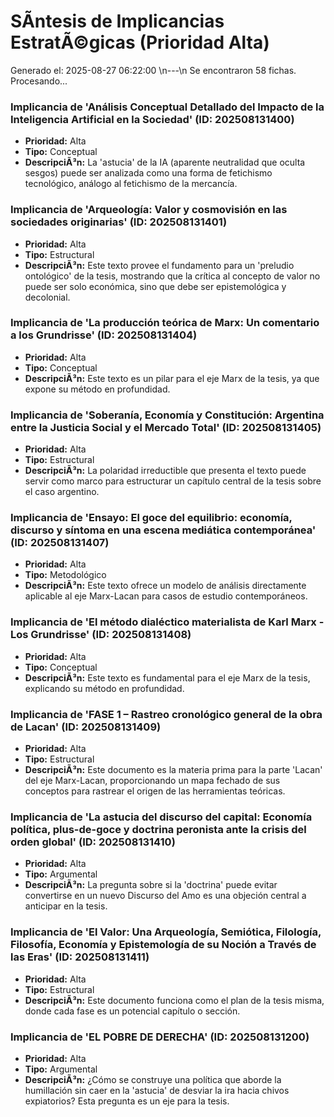 # SÃ­ntesis de Implicancias EstratÃ©gicas (Prioridad Alta)

Generado el: 2025-08-27 06:22:00
\n---\n
Se encontraron 58 fichas. Procesando...
### Implicancia de 'Análisis Conceptual Detallado del Impacto de la Inteligencia Artificial en la Sociedad' (ID: 202508131400)
- **Prioridad:** Alta
- **Tipo:** Conceptual
- **DescripciÃ³n:** La 'astucia' de la IA (aparente neutralidad que oculta sesgos) puede ser analizada como una forma de fetichismo tecnológico, análogo al fetichismo de la mercancía.

### Implicancia de 'Arqueología: Valor y cosmovisión en las sociedades originarias' (ID: 202508131401)
- **Prioridad:** Alta
- **Tipo:** Estructural
- **DescripciÃ³n:** Este texto provee el fundamento para un 'preludio ontológico' de la tesis, mostrando que la crítica al concepto de valor no puede ser solo económica, sino que debe ser epistemológica y decolonial.

### Implicancia de 'La producción teórica de Marx: Un comentario a los Grundrisse' (ID: 202508131404)
- **Prioridad:** Alta
- **Tipo:** Conceptual
- **DescripciÃ³n:** Este texto es un pilar para el eje Marx de la tesis, ya que expone su método en profundidad.

### Implicancia de 'Soberanía, Economía y Constitución: Argentina entre la Justicia Social y el Mercado Total' (ID: 202508131405)
- **Prioridad:** Alta
- **Tipo:** Estructural
- **DescripciÃ³n:** La polaridad irreductible que presenta el texto puede servir como marco para estructurar un capítulo central de la tesis sobre el caso argentino.

### Implicancia de 'Ensayo: El goce del equilibrio: economía, discurso y síntoma en una escena mediática contemporánea' (ID: 202508131407)
- **Prioridad:** Alta
- **Tipo:** Metodológico
- **DescripciÃ³n:** Este texto ofrece un modelo de análisis directamente aplicable al eje Marx-Lacan para casos de estudio contemporáneos.

### Implicancia de 'El método dialéctico materialista de Karl Marx - Los Grundrisse' (ID: 202508131408)
- **Prioridad:** Alta
- **Tipo:** Conceptual
- **DescripciÃ³n:** Este texto es fundamental para el eje Marx de la tesis, explicando su método en profundidad.

### Implicancia de 'FASE 1 – Rastreo cronológico general de la obra de Lacan' (ID: 202508131409)
- **Prioridad:** Alta
- **Tipo:** Estructural
- **DescripciÃ³n:** Este documento es la materia prima para la parte 'Lacan' del eje Marx-Lacan, proporcionando un mapa fechado de sus conceptos para rastrear el origen de las herramientas teóricas.

### Implicancia de 'La astucia del discurso del capital: Economía política, plus-de-goce y doctrina peronista ante la crisis del orden global' (ID: 202508131410)
- **Prioridad:** Alta
- **Tipo:** Argumental
- **DescripciÃ³n:** La pregunta sobre si la 'doctrina' puede evitar convertirse en un nuevo Discurso del Amo es una objeción central a anticipar en la tesis.

### Implicancia de 'El Valor: Una Arqueología, Semiótica, Filología, Filosofía, Economía y Epistemología de su Noción a Través de las Eras' (ID: 202508131411)
- **Prioridad:** Alta
- **Tipo:** Estructural
- **DescripciÃ³n:** Este documento funciona como el plan de la tesis misma, donde cada fase es un potencial capítulo o sección.

### Implicancia de 'EL POBRE DE DERECHA' (ID: 202508131200)
- **Prioridad:** Alta
- **Tipo:** Argumental
- **DescripciÃ³n:** ¿Cómo se construye una política que aborde la humillación sin caer en la 'astucia' de desviar la ira hacia chivos expiatorios? Esta pregunta es un eje para la tesis.

